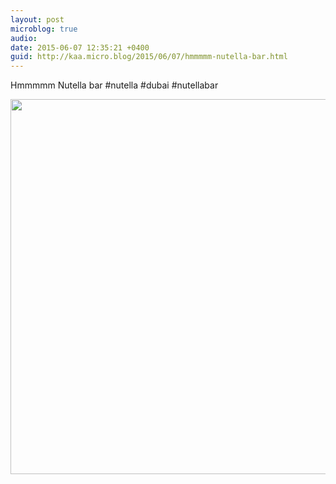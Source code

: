 ```yaml
---
layout: post
microblog: true
audio: 
date: 2015-06-07 12:35:21 +0400
guid: http://kaa.micro.blog/2015/06/07/hmmmmm-nutella-bar.html
---
```

Hmmmmm Nutella bar #nutella #dubai #nutellabar

<img src="http://www.kaa.bz/uploads/2018/eb1db32cb1.jpg" width="600" height="600" />
